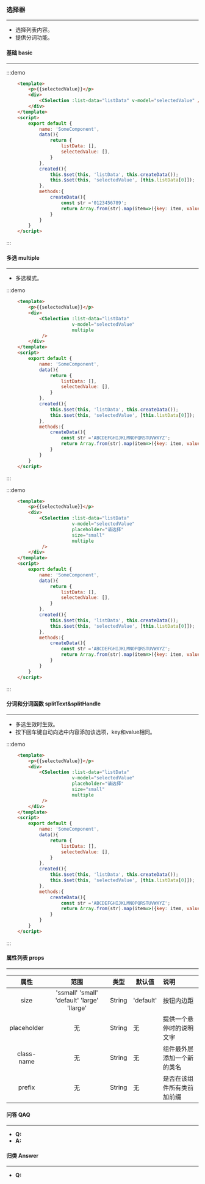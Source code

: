 ### 选择器
---
  <ul>
    <li>选择列表内容。</li>
    <li>提供分词功能。</li>
  </ul>

#### 基础 basic
---

:::demo
```html
    <template>
        <p>{{selectedValue}}</p>   
        <div>
            <CSelection :list-data="listData" v-model="selectedValue" />
        </div>   
    </template>
    <script>
        export default {
            name: 'SomeComponent',
            data(){
                return {
                    listData: [],
                    selectedValue: [],
                }
            },
            created(){
                this.$set(this, 'listData', this.createData());
                this.$set(this, 'selectedValue', [this.listData[0]]);
            },       
            methods:{
                createData(){
                    const str ='0123456789';
                    return Array.from(str).map(item=>({key: item, value: item}))
                }
            }
        }
    </script>
```
:::

#### 多选 multiple
---
  <ul>
     <li>多选模式。</li>
  </ul>
  
:::demo
```html
    <template>
        <p>{{selectedValue}}</p>   
        <div>
            <CSelection :list-data="listData"
                        v-model="selectedValue"
                        multiple
             />
        </div>   
    </template>
    <script>
        export default {
            name: 'SomeComponent',
            data(){
                return {
                    listData: [],
                    selectedValue: [],
                }
            },
            created(){
                this.$set(this, 'listData', this.createData());
                this.$set(this, 'selectedValue', [this.listData[0]]);
            },       
            methods:{
                createData(){
                    const str ='ABCDEFGHIJKLMNOPQRSTUVWXYZ';
                    return Array.from(str).map(item=>({key: item, value: item}))
                }
            }
        }
    </script>
```
:::

:::demo
```html
    <template>
        <p>{{selectedValue}}</p>   
        <div>
            <CSelection :list-data="listData"
                        v-model="selectedValue"
                        placeholder="请选择"
                        size="small"
                        multiple
             />
        </div>   
    </template>
    <script>
        export default {
            name: 'SomeComponent',
            data(){
                return {
                    listData: [],
                    selectedValue: [],
                }
            },
            created(){
                this.$set(this, 'listData', this.createData());
                this.$set(this, 'selectedValue', [this.listData[0]]);
            },       
            methods:{
                createData(){
                    const str ='ABCDEFGHIJKLMNOPQRSTUVWXYZ';
                    return Array.from(str).map(item=>({key: item, value: item}))
                }
            }
        }
    </script>
```
:::

#### 分词和分词函数 splitText&splitHandle
---
  <ul>
     <li>多选生效时生效。</li>
     <li>按下回车键自动向选中内容添加该选项，key和value相同。</li>
  </ul>
  
:::demo
```html
    <template>
        <p>{{selectedValue}}</p>   
        <div>
            <CSelection :list-data="listData"
                        v-model="selectedValue"
                        placeholder="请选择"
                        size="small"
                        multiple
             />
        </div>   
    </template>
    <script>
        export default {
            name: 'SomeComponent',
            data(){
                return {
                    listData: [],
                    selectedValue: [],
                }
            },
            created(){
                this.$set(this, 'listData', this.createData());
                this.$set(this, 'selectedValue', [this.listData[0]]);
            },       
            methods:{
                createData(){
                    const str ='ABCDEFGHIJKLMNOPQRSTUVWXYZ';
                    return Array.from(str).map(item=>({key: item, value: item}))
                }
            }
        }
    </script>
```
:::


#### 属性列表 props
---
  |属性|范围|类型|默认值|说明|
  |:-:|:---:|---|---|:---|
  |size|'ssmall' 'small' 'default' 'large' 'llarge'| String | 'default'|按钮内边距|
  |placeholder|无|String|无|提供一个悬停时的说明文字|
  |class-name|无|String|无|组件最外层添加一个新的类名|
  |prefix|无|String|无|是否在该组件所有类前加前缀|

#### 问答 QAQ
---
  <ul>
    <li><b>Q:</b></li>
    <li><b>A:</b></li>
  </ul>

#### 归类 Answer
---
  <ul>
    <li><b>Q:</b></li>
  </ul>
